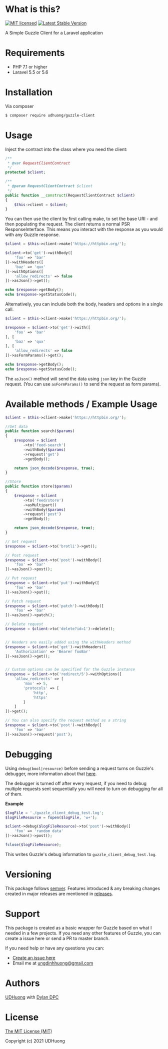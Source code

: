 # What is this?
[![MIT licensed](https://img.shields.io/badge/license-MIT-blue.svg)](./LICENSE)
<a href="https://packagist.org/packages/dpc/guzzle-client"><img src="https://poser.pugx.org/dpc/guzzle-client/v/stable.svg" alt="Latest Stable Version"></a>

A Simple Guzzle Client for a Laravel application

# Requirements
* PHP 7.1 or higher
* Laravel 5.5 or 5.6 

# Installation
Via composer
```bash
$ composer require udhuong/guzzle-client
```

# Usage
Inject the contract into the class where you need the client:
```php
/**
 * @var RequestClientContract
 */
protected $client;

/**
 * @param RequestClientContract $client
 */
public function __construct(RequestClientContract $client)
{
    $this->client = $client;
}
```

You can then use the client by first calling make, to set the base URI - and then populating the request.
The client returns a normal PSR ResponseInterface. This means you interact with the response as you would with any Guzzle response.
```php
$client = $this->client->make('https://httpbin.org/');

$client->to('get')->withBody([
	'foo' => 'bar'
])->withHeaders([
	'baz' => 'qux'
])->withOptions([
	'allow_redirects' => false
])->asJson()->get();

echo $response->getBody();
echo $response->getStatusCode();
```

Alternatively, you can include both the body, headers and options in a single call.

```php
$client = $this->client->make('https://httpbin.org/');

$response = $client->to('get')->with([
    'foo' => 'bar'
], [
    'baz' => 'qux'
], [
    'allow_redirects' => false
])->asFormParams()->get();

echo $response->getBody();
echo $response->getStatusCode();
```

The `asJson()` method will send the data using `json` key in the Guzzle request. (You can use `asFormParams()` to send the request as form params).

# Available methods / Example Usage
```php
$client = $this->client->make('https://httpbin.org/');

//Get data
public function search($params)
{
    $response = $client
        ->to('feed-search')
        ->withBody($params)
        ->request('get')
        ->getBody();

    return json_decode($response, true);
}

//Store
public function store($params)
{
    $response = $client
        ->to('feed/store')
        ->asMultipart()
        ->withBody($params)
        ->request('post')
        ->getBody();

    return json_decode($response, true);
}

// Get request
$response = $client->to('brotli')->get();

// Post request
$response = $client->to('post')->withBody([
	'foo' => 'bar'
])->asJson()->post();

// Put request
$response = $client->to('put')->withBody([
	'foo' => 'bar'
])->asJson()->put();

// Patch request
$response = $client->to('patch')->withBody([
	'foo' => 'bar'
])->asJson()->patch();

// Delete request
$response = $client->to('delete?id=1')->delete();


// Headers are easily added using the withHeaders method
$response = $client->to('get')->withHeaders([
	'Authorization' => 'Bearer fooBar'
])->asJson()->get();


// Custom options can be specified for the Guzzle instance
$response = $client->to('redirect/5')->withOptions([
	'allow_redirects' => [
		'max' => 5,
		'protocols' => [
			'http',
			'https'
		]
	]
])->get();

// You can also specify the request method as a string
$response = $client->to('post')->withBody([
	'foo' => 'bar'
])->asJson()->request('post');
```

# Debugging

Using `debug(bool|resource)` before sending a request turns on Guzzle's debugger, more information about that [here](http://docs.guzzlephp.org/en/stable/request-options.html#debug).

The debugger is turned off after every request, if you need to debug multiple requests sent sequentially you will need to turn on debugging for all of them.

**Example**

```php
$logFile = './guzzle_client_debug_test.log';
$logFileResource = fopen($logFile, 'w+');

$client->debug($logFileResource)->to('post')->withBody([
	'foo' => 'random data'
])->asJson()->post();

fclose($logFileResource);
```

This writes Guzzle's debug information to `guzzle_client_debug_test.log`.

# Versioning
This package follows [semver](http://semver.org/). Features introduced & any breaking changes created in major releases are mentioned in [releases](https://github.com/udhuong/guzzle-client/releases). 

# Support
This package is created as a basic wrapper for Guzzle based on what I needed in a few projects. If you need any other features of Guzzle, you can create a issue here or send a PR to master branch. 

If you need help or have any questions you can:
* [Create an issue here](https://github.com/udhuong/guzzle-client/issues/new)
* Email me at ungdinhhuong@gmail.com

# Authors
[UDHuong](https://github.com/udhuong) with [Dylan DPC](https://github.com/Dylan-DPC)

# License
[The MIT License (MIT)](LICENSE)

Copyright (c) 2021 UDHuong
